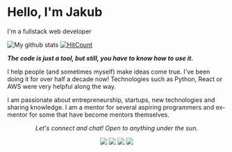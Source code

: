 # Hello, I'm Jakub
I'm a fullstack web developer

![My github stats](https://github-readme-stats.vercel.app/api?username=gradam&count_private=true&show_icons=true)
[![HitCount](http://hits.dwyl.com/gradam/gradam.svg)](http://hits.dwyl.com/gradam/gradam)

__*The code is just a tool, but still, you have to know how to use it.*__

I help people (and sometimes myself) make ideas come true. I've been doing it for over half a decade now! Technologies such as Python, React or AWS were very helpful along the way.

I am passionate about entrepreneurship, startups, new technologies and sharing knowledge. I am a mentor for several aspiring programmers and ex-mentor for some that have become mentors themselves.

<p align="center">
  <i>Let's connect and chat! Open to anything under the sun.</i>

  <p align="center">
    <a href="https://twitter.com/Jakub_Semik" alt="Twitter"><img src="https://raw.githubusercontent.com/gradam/gradam/twitter-fill.svg"></a>
    <a href="https://www.linkedin.com/in/jakub-semik-a4981012a/" alt="Linkedin"><img src="https://raw.githubusercontent.com/gradam/gradam/linkedin-box-fill.svg"></a>
    <a href="mailto:kuba.semik@gmail.com" alt="Contact me"><img src="https://raw.githubusercontent.com/gradam/gradam/mail-line.svg"></a>
    <a href="https://semik.dev" alt="My site"><img src="https://raw.githubusercontent.com/gradam/gradam/external-link-line.svg"></a>
  </p>
</p>
